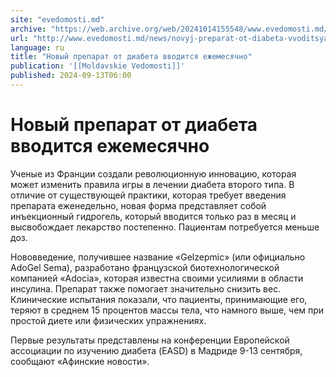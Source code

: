 ```yaml
---
site: "evedomosti.md"
archive: "https://web.archive.org/web/20241014155548/www.evedomosti.md/news/novyj-preparat-ot-diabeta-vvoditsya-ezhemesyachno"
url: "http://www.evedomosti.md/news/novyj-preparat-ot-diabeta-vvoditsya-ezhemesyachno"
language: ru
title: "Новый препарат от диабета вводится ежемесячно"
publication: '[[Moldavskie Vedomosti]]'
published: 2024-09-13T06:00
---
```


# Новый препарат от диабета вводится ежемесячно

Ученые из Франции создали революционную инновацию, которая может изменить правила игры в лечении диабета второго типа. В отличие от существующей практики, которая требует введения препарата еженедельно, новая форма представляет собой инъекционный гидрогель, который вводится только раз в месяц и высвобождает лекарство постепенно. Пациентам потребуется меньше доз.

Нововведение, получившее название «Gelzepmic» (или официально AdoGel Sema), разработано французской биотехнологической компанией «Adocia», которая известна своими усилиями в области инсулина. Препарат также помогает значительно снизить вес. Клинические испытания показали, что пациенты, принимающие его, теряют в среднем 15 процентов массы тела, что намного выше, чем при простой диете или физических упражнениях.

Первые результаты представлены на конференции Европейской ассоциации по изучению диабета (EASD) в Мадриде 9-13 сентября, сообщают «Афинские новости».
